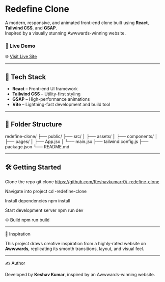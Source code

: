 # Redefine Clone

A modern, responsive, and animated front-end clone built using **React**, **Tailwind CSS**, and **GSAP**.  
Inspired by a visually stunning Awwwards-winning website.

### 🔗 Live Demo  
🌐 [Visit Live Site](https://redefine-clone-khaki.vercel.app/)

---

## 🚀 Tech Stack

- **React** – Front-end UI framework  
- **Tailwind CSS** – Utility-first styling  
- **GSAP** – High-performance animations  
- **Vite** – Lightning-fast development and build tool

---

## 📁 Folder Structure



redefine-clone/
├── public/
├── src/
│ ├── assets/
│ ├── components/
│ ├── pages/
│ ├── App.jsx
│ └── main.jsx
├── tailwind.config.js
├── package.json
└── README.md




---

## 🛠️ Getting Started


 Clone the repo
git clone  https://github.com/Keshavkumarr0/-redefine-clone

 Navigate into project
cd -redefine-clone

 Install dependencies
npm install

 Start development server
npm run dev




⚙️ Build
npm run build

 
---

 🧠 Inspiration

This project draws creative inspiration from a highly-rated website on **Awwwards**, replicating its smooth transitions, layout, and visual feel.

---

 ✍️ Author

Developed by **Keshav Kumar**, inspired by an Awwwards-winning website.


